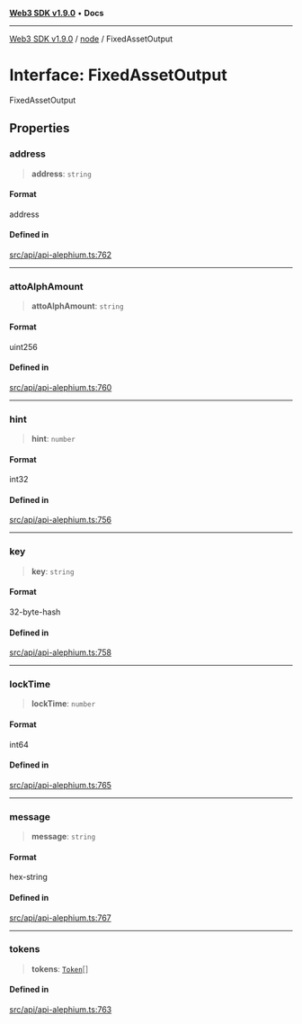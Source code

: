 [**Web3 SDK v1.9.0**](../../../README.md) • **Docs**

***

[Web3 SDK v1.9.0](../../../globals.md) / [node](../README.md) / FixedAssetOutput

# Interface: FixedAssetOutput

FixedAssetOutput

## Properties

### address

> **address**: `string`

#### Format

address

#### Defined in

[src/api/api-alephium.ts:762](https://github.com/Mystic-Nayy/alephium-web3/blob/c1afd789a197ce5fe21f08c2965942090157c33d/packages/web3/src/api/api-alephium.ts#L762)

***

### attoAlphAmount

> **attoAlphAmount**: `string`

#### Format

uint256

#### Defined in

[src/api/api-alephium.ts:760](https://github.com/Mystic-Nayy/alephium-web3/blob/c1afd789a197ce5fe21f08c2965942090157c33d/packages/web3/src/api/api-alephium.ts#L760)

***

### hint

> **hint**: `number`

#### Format

int32

#### Defined in

[src/api/api-alephium.ts:756](https://github.com/Mystic-Nayy/alephium-web3/blob/c1afd789a197ce5fe21f08c2965942090157c33d/packages/web3/src/api/api-alephium.ts#L756)

***

### key

> **key**: `string`

#### Format

32-byte-hash

#### Defined in

[src/api/api-alephium.ts:758](https://github.com/Mystic-Nayy/alephium-web3/blob/c1afd789a197ce5fe21f08c2965942090157c33d/packages/web3/src/api/api-alephium.ts#L758)

***

### lockTime

> **lockTime**: `number`

#### Format

int64

#### Defined in

[src/api/api-alephium.ts:765](https://github.com/Mystic-Nayy/alephium-web3/blob/c1afd789a197ce5fe21f08c2965942090157c33d/packages/web3/src/api/api-alephium.ts#L765)

***

### message

> **message**: `string`

#### Format

hex-string

#### Defined in

[src/api/api-alephium.ts:767](https://github.com/Mystic-Nayy/alephium-web3/blob/c1afd789a197ce5fe21f08c2965942090157c33d/packages/web3/src/api/api-alephium.ts#L767)

***

### tokens

> **tokens**: [`Token`](Token.md)[]

#### Defined in

[src/api/api-alephium.ts:763](https://github.com/Mystic-Nayy/alephium-web3/blob/c1afd789a197ce5fe21f08c2965942090157c33d/packages/web3/src/api/api-alephium.ts#L763)

